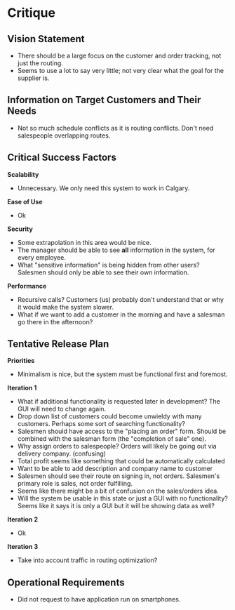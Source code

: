 Critique
========

Vision Statement
----------------
* There should be a large focus on the customer and order tracking, not just the routing.
* Seems to use a lot to say very little; not very clear what the goal for the supplier is.

Information on Target Customers and Their Needs
-----------------------------------------------
* Not so much schedule conflicts as it is routing conflicts. Don't need salespeople overlapping routes.

Critical Success Factors
------------------------
**Scalability**

* Unnecessary. We only need this system to work in Calgary.

**Ease of Use**

* Ok

**Security**

* Some extrapolation in this area would be nice.
* The manager should be able to see **all** information in the system, for every employee.
* What "sensitive information" is being hidden from other users? Salesmen should only be able to see their own information.

**Performance**

* Recursive calls? Customers (us) probably don't understand that or why it would make the system slower.
* What if we want to add a customer in the morning and have a salesman go there in the afternoon?

Tentative Release Plan
----------------------
**Priorities**

* Minimalism is nice, but the system must be functional first and foremost.

**Iteration 1**

* What if additional functionality is requested later in development? The GUI will need to change again.
* Drop down list of customers could become unwieldy with many customers. Perhaps some sort of searching functionality?
* Salesmen should have access to the "placing an order" form. Should be combined with the salesman form (the "completion of sale" one).
* Why assign orders to salespeople? Orders will likely be going out via delivery company. (confusing)
* Total profit seems like something that could be automatically calculated
* Want to be able to add description and company name to customer
* Salesmen should see their route on signing in, not orders. Salesmen's primary role is sales, not order fulfilling.
* Seems like there might be a bit of confusion on the sales/orders idea.
* Will the system be usable in this state or just a GUI with no functionality? Seems like it says it is only a GUI but it will be showing data as well?

**Iteration 2**

* Ok

**Iteration 3**

* Take into account traffic in routing optimization?

Operational Requirements
------------------------
* Did not request to have application run on smartphones.